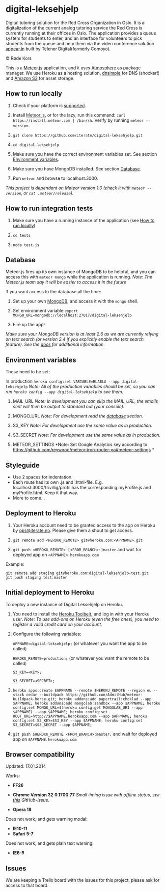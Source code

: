 digital-leksehjelp
==================

Digital tutoring solution for the Red Cross Organization in Oslo. It is a digitalization of the current analog tutoring service the Red Cross is currently running at their offices in Oslo. The application provides a queue system for students to enter, and an interface for volunteers to pick students from the queue and help them via the video conference solution [appear.in](http://appear.in) built by Telenor Digital(formerly Comoyo).

&copy; Røde Kors

This is a [Meteor.js](https://www.meteor.com/) application, and it uses [Atmosphere](https://atmospherejs.com/) as package manager. We use Heroku as a hosting solution, [dnsimple](https://dnsimple.com/) for DNS (shocker!) and [Amazon S3](http://aws.amazon.com/s3/) for asset storage.


How to run locally
------------------

1. Check if your platform is [supported](https://github.com/meteor/meteor/wiki/Supported-Platforms "Supported platforms").

2. Install [Meteor.js](http://docs.meteor.com/#quickstart), or for the lazy, run this command: `curl https://install.meteor.com | /bin/sh`. Verify by running `meteor --version`.

3. `git clone https://github.com/iterate/digital-leksehjelp.git`

4. `cd digital-leksehjelp`

5. Make sure you have the correct environment variables set. See section [Environment variables](#environment-variables).

6. Make sure you have MongoDB installed. See section [Database](#database).

7. Run `meteor` and browse to localhost:3000.

*This project is dependant on Meteor version 1.0 (check it with `meteor --version`, or `cat .meteor/release`).*


How to run integration tests
----------------------------

1. Make sure you have a running instance of the application (see [How to run locally](#how-to-run-locally))

2. `cd tests`

3. `node test.js`


Database
--------

Meteor.js fires up its own instance of MongoDB to be helpful, and you can access this with `meteor mongo` while the application is running. *Note: The Meteor.js team say it will be easier to access it in the future*

If you want access to the database all the time:

1. Set up your own [MongoDB](http://docs.mongodb.org/manual/installation/), and access it with the `mongo` shell.

2. Set environment variable `export MONGO_URL=mongodb://localhost:27017/digital-leksehjelp`

3. Fire up the app!

*Make sure your MongoDB version is at least 2.6 as we are currently relying on text search (or version 2.4 if you explicitly enable the text search feature). See the [docs](http://docs.mongodb.org/manual/core/index-text/) for additional information.*


Environment variables
---------------------

These need to be set:

In production `heroku config:set VARIABLE=BLABLA --app digital-leksehjelp` *Note: All of the production variables should be set, so you can run `heroku config --app digital-leksehjelp` to see them.*

1. MAIL_URL *Note: In development you can skip the MAIL_URL, the emails sent will then be output to standard out (your console).*

2. MONGO_URL *Note: For development read the [database](#database) section.*

3. S3_KEY *Note: For development use the same value as in production.*

4. S3_SECRET *Note: For development use the same value as in production.*

5. METEOR_SETTINGS *Note: Set Google Analytics key according to https://github.com/reywood/meteor-iron-router-ga#meteor-settings *


Styleguide
----------

- Use 2 spaces for indentation.
- Each route has its own .js and .html-file. E.g. localhost:3000/frivillig/profil has the corresponding myProfile.js and myProfile.html. Keep it that way.
- More to come...

Deployment to Heroku
--------------------

1. Your Heroku account need to be granted access to the app on Heroku by [ops@iterate.no](mailto:ops@iterate.no). Please give them a shout to get access.

2. `git remote add <HEROKU_REMOTE> git@heroku.com:<APPNAME>.git`

3. `git push <HEROKU_REMOTE> [<FROM_BRANCH>:]master` and wait for deployed app on `<APPNAME>.herokuapp.com`

Example:

    git remote add staging git@heroku.com:digital-leksehjelp-test.git
    git push staging test:master


Initial deployment to Heroku
----------------------------

To deploy a new instance of Digital Leksehjelp on Heroku.

1. You need to install the [Heroku Toolbelt](https://toolbelt.herokuapp.com/), and log in with your Heroku user. *Note: To use add-ons on Heroku (even the free ones), you need to register a valid credit card on your account.*

2. Configure the following variables:

   `APPNAME=digital-leksehjelp;` (or whatever you want the app to be called)

   `HEROKU_REMOTE=production;` (or whatever you want the remote to be called)

   `S3_KEY=<KEY>;`

   `S3_SECRET=<SECRET>;`

3. `heroku apps:create $APPNAME --remote $HEROKU_REMOTE --region eu --stack cedar --buildpack https://github.com/AdmitHub/meteor-buildpack-horse.git; heroku addons:add papertrail:choklad --app $APPNAME; heroku addons:add mongolab:sandbox --app $APPNAME; heroku config:set MONGO_URL=$(heroku config:get MONGOLAB_URI --app $APPNAME) --app $APPNAME; heroku config:set ROOT_URL=http://$APPNAME.herokuapp.com --app $APPNAME; heroku config:set S3_KEY=$S3_KEY --app $APPNAME; heroku config:set S3_SECRET=$S3_SECRET --app $APPNAME;`

4. `git push $HEROKU_REMOTE <FROM_BRANCH>:master;` and wait for deployed app on `$APPNAME.herokuapp.com`


Browser compatibility
---------------------

Updated: 17.01.2014

Works:

- **FF26**

- **Chrome Version 32.0.1700.77** *Small timing issue with offline status, see [this](https://github.com/mizzao/meteor-user-status/issues/11) GitHub-issue.*

- **Opera 18**

Does not work, and gets warning modal:

- **IE10-11**
- **Safari 5-7**

Does not work, and gets plain text warning:

- **IE6-9**


Issues
------

We are keeping a Trello board with the issues for this project, please ask for access to that board.

